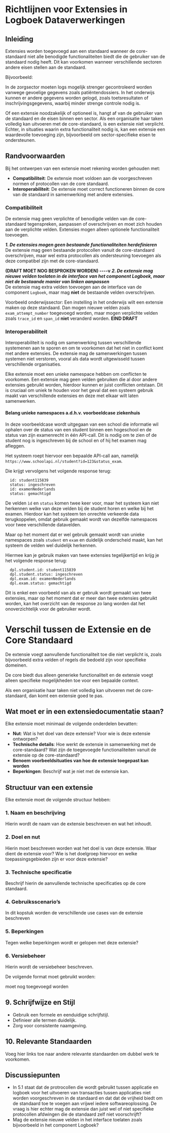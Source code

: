 # Richtlijnen voor Extensies in Logboek Dataverwerkingen

## Inleiding
Extensies worden toegevoegd aan een standaard wanneer de core-standaard niet alle benodigde functionaliteiten biedt die de gebruiker van de standaard nodig heeft. Dit kan voorkomen wanneer verschillende sectoren andere eisen stellen aan de standaard.

Bijvoorbeeld:

In de zorgsector moeten logs mogelijk strenger gecontroleerd worden vanwege gevoelige gegevens zoals patiëntendossiers.
In het onderwijs kunnen er andere gegevens worden gelogd, zoals toetsresultaten of inschrijvingsgegevens, waarbij minder strenge controle nodig is.

Of een extensie noodzakelijk of optioneel is, hangt af van de gebruiker van de standaard en de eisen binnen een sector. Als een organisatie haar taken volledig kan uitvoeren met de core-standaard, is een extensie niet verplicht. Echter, in situaties waarin extra functionaliteit nodig is, kan een extensie een waardevolle toevoeging zijn, bijvoorbeeld om sector-specifieke eisen te ondersteunen.

## Randvoorwaarden
Bij het ontwerpen van een extensie moet rekening worden gehouden met:
- **Compatibiliteit**: De extensie moet voldoen aan de voorgeschreven normen of protocollen van de core standaard.
- **Interoperabiliteit**: De extensie moet correct functioneren binnen de core van de standaard in samenwerking met andere extensies.

### Compatibiliteit

De extensie mag geen verplichte of benodigde velden van de core-standaard tegenspreken, aanpassen of overschrijven en moet zich houden aan de verplichte velden. Extensies mogen alleen optionele functionaliteit toevoegen.

***1. De extensies mogen geen bestaande functionaliteiten herdefinieren***
<br>
De extensie mag geen bestaande protocollen vanuit de core-standaard overschrijven, maar wel extra protocollen als ondersteuning toevoegen als deze compatibel zijn met de core-standaard.

**(DRAFT MOET NOG BESPROKEN WORDEN)  ----v**
***2. De extensie mag nieuwe velden toelaten in de interface van het component Logboek, maar niet de bestaande manier van linken aanpassen***
<br>
De extensie mag extra velden toevoegen aan de interface van de component `Logboek`, maar mag **niet** de bestaande velden overschrijven. 

Voorbeeld onderwijssector: Een instelling in het onderwijs wilt een extensie maken op deze standaard. Dan mogen nieuwe velden zoals ```exam_attempt_number``` toegevoegd worden, maar mogen verplichte velden zoals ```trace_id``` en ```span_id``` **niet** veranderd worden.
**EIND DRAFT**

### Interoperabiliteit
Interoperabiliteit is nodig om samenwerking tussen verschillende systemenen aan te sporen en om te voorkomen dat het niet in conflict komt met andere extensies. De extensie mag de samenwerkingen tussen systemen niet verstoren, vooral als data wordt uitgewisseld tussen verschillende organisaties. 

Elke extensie moet een unieke namespace hebben om conflicten te voorkomen. Een extensie mag geen velden gebruiken die al door andere extensies gebruikt worden, hierdoor kunnen er juist conflicten ontstaan. Dit is cruciaal om uniek te houden voor het geval dat een systeem gebruik maakt van verschillende extensies en deze met elkaar wilt laten samenwerken.

#### Belang unieke namespaces a.d.h.v. voorbeeldcase ziekenhuis
In deze voorbeeldcase wordt uitgegaan van een school die informatie wil ophalen over de status van een student binnen een hogeschool en de status van zijn examenrecht in één API-call. Dit is nodig om te zien of de student nog is ingeschreven bij de school en of hij het examen mag afleggen.

Het systeem roept hiervoor een bepaalde API-call aan, namelijk ```https://www.schoolapi.nl/student?id=123&status_exam```.

Die krijgt vervolgens het volgende response terug:

```
  id: student115839
  status: ingeschreven
  id: examenNederlands
  status: gemachtigd
```
De velden ```ìd``` en ```status``` komen twee keer voor, maar het systeem kan niet herkennen welke van deze velden bij de student horen en welke bij het examen. 
Hierdoor kan het systeem ten onrechte verkeerde data terugkoppelen, omdat gebruik gemaakt wordt van dezelfde namespaces voor twee verschillende datavelden.

Maar op het moment dat er wel gebruik gemaakt wordt van unieke namespaces zoals `student` en `exam` en duidelijk onderscheid maakt, kan het systeem de velden wel duidelijk herkennen. 

Hiermee kan je gebruik maken van twee extensies tegelijkertijd en krijg je het volgende response terug:

```
  dpl.student.id: student115839
  dpl.student.status: ingeschreven
  dpl.exam.id: examenNederlands
  dpl.exam.status: gemachtigd
```

Dit is enkel een voorbeeld van als er gebruik wordt gemaakt van twee extensies, maar op het moment dat er meer dan twee extensies gebruikt worden, kan het overzicht van de response zo lang worden dat het onoverzichtelijk voor de gebruiker wordt. 

# Verschil tussen de Extensie en de Core Standaard
De extensie voegt aanvullende functionaliteit toe die niet verplicht is, zoals bijvoorbeeld extra velden of regels die bedoeld zijn voor specifieke domeinen.

De core biedt dus alleen generieke functionaliteit en de extensie voegt alleen specifieke mogelijkheden toe voor een bepaalde context.

Als een organisatie haar taken niet volledig kan uitvoeren met de core-standaard, dan komt een extensie goed te pas.
## Wat moet er in een extensiedocumentatie staan?
Elke extensie moet minimaal de volgende onderdelen bevatten:
- **Nut**: Wat is het doel van deze extensie? Voor wie is deze extensie ontworpen?
- **Technische details**: Hoe werkt de extensie in samenwerking met de core-standaard? Wat zijn de toegevoegde functionaliteiten vanuit de extensie op de core-standaard?
- **Benoem voorbeeldsituaties van hoe de extensie toegepast kan worden**
- **Beperkingen**: Beschrijf wat je niet met de extensie kan.

## Structuur van een extensie
Elke extensie moet de volgende structuur hebben:

### 1. Naam en beschrijving
Hierin wordt de naam van de extensie beschreven en wat het inhoudt.
### 2. Doel en nut
Hierin moet beschreven worden wat het doel is van deze extensie. Waar dient de extensie voor? Wie is het doelgroep hiervoor en welke toepassingsgebieden zijn er voor deze extensie?
### 3. Technische specificatie
Beschrijf hierin de aanvullende technische specificaties op de core standaard.
### 4. Gebruiksscenario’s
In dit kopstuk worden de verschillende use cases van de extensie beschreven
### 5. Beperkingen
Tegen welke beperkingen wordt er gelopen met deze extensie?
### 6. Versiebeheer
Hierin wordt de versiebeheer beschreven.

De volgende format moet gebruikt worden:

moet nog toegevoegd worden
## 9. Schrijfwijze en Stijl
- Gebruik een formele en eenduidige schrijfstijl.
- Definieer alle termen duidelijk.
- Zorg voor consistente naamgeving.

## 10. Relevante Standaarden
Voeg hier links toe naar andere relevante standaarden om dubbel werk te voorkomen.

## Discussiepunten

- In 5.1 staat dat de protrocollen die wordt gebruikt tussen applicatie en logboek voor het uitvoeren van transacties tussen applicaties niet worden voorgeschreven in de standaard en dat dat de vrijheid biedt om de standaard toe te voegen aan vrijwel iedere softwareoplossing. De vraag is hier echter mag de extensie dan juist wel of niet specifieke protocollen afdwingen die de standaard zelf niet voorschrijft?
- Mag de extensie nieuwe velden in het interface toelaten zoals bijvoorbeeld in het component Logboek?


